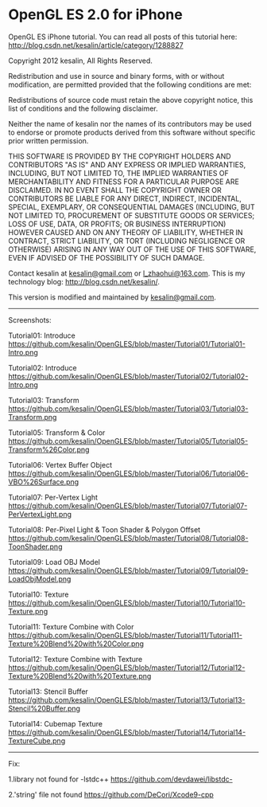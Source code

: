 OpenGL ES 2.0 for iPhone
======================================================================

OpenGL ES iPhone tutorial.
You can read all posts of this tutorial here:
http://blog.csdn.net/kesalin/article/category/1288827

Copyright 2012 kesalin, All Rights Reserved.

Redistribution and use in source and binary forms, with or without 
modification, are permitted provided that the following conditions are met:

Redistributions of source code must retain the above copyright notice, this 
list of conditions and the following disclaimer.

Neither the name of kesalin nor the names of its contributors may be 
used to endorse or promote products derived from this software without 
specific prior written permission.

THIS SOFTWARE IS PROVIDED BY THE COPYRIGHT HOLDERS AND CONTRIBUTORS "AS IS" 
AND ANY EXPRESS OR IMPLIED WARRANTIES, INCLUDING, BUT NOT LIMITED TO, THE 
IMPLIED WARRANTIES OF MERCHANTABILITY AND FITNESS FOR A PARTICULAR PURPOSE 
ARE DISCLAIMED. IN NO EVENT SHALL THE COPYRIGHT OWNER OR CONTRIBUTORS BE 
LIABLE FOR ANY DIRECT, INDIRECT, INCIDENTAL, SPECIAL, EXEMPLARY, OR 
CONSEQUENTIAL DAMAGES (INCLUDING, BUT NOT LIMITED TO, PROCUREMENT OF 
SUBSTITUTE GOODS OR SERVICES; LOSS OF USE, DATA, OR PROFITS; OR BUSINESS 
INTERRUPTION) HOWEVER CAUSED AND ON ANY THEORY OF LIABILITY, WHETHER IN 
CONTRACT, STRICT LIABILITY, OR TORT (INCLUDING NEGLIGENCE OR OTHERWISE) 
ARISING IN ANY WAY OUT OF THE USE OF THIS SOFTWARE, EVEN IF ADVISED OF 
THE POSSIBILITY OF SUCH DAMAGE.

Contact kesalin at kesalin@gmail.com or l_zhaohui@163.com.
This is my technology blog: http://blog.csdn.net/kesalin/.

This version is modified and maintained by kesalin@gmail.com.

-----------------------------------------------------------------------
Screenshots:

Tutorial01: Introduce
https://github.com/kesalin/OpenGLES/blob/master/Tutorial01/Tutorial01-Intro.png

Tutorial02: Introduce
https://github.com/kesalin/OpenGLES/blob/master/Tutorial02/Tutorial02-Intro.png

Tutorial03: Transform
https://github.com/kesalin/OpenGLES/blob/master/Tutorial03/Tutorial03-Transform.png

Tutorial05: Transform & Color
https://github.com/kesalin/OpenGLES/blob/master/Tutorial05/Tutorial05-Transform%26Color.png

Tutorial06: Vertex Buffer Object
https://github.com/kesalin/OpenGLES/blob/master/Tutorial06/Tutorial06-VBO%26Surface.png

Tutorial07: Per-Vertex Light
https://github.com/kesalin/OpenGLES/blob/master/Tutorial07/Tutorial07-PerVertexLight.png

Tutorial08: Per-Pixel Light & Toon Shader & Polygon Offset
https://github.com/kesalin/OpenGLES/blob/master/Tutorial08/Tutorial08-ToonShader.png

Tutorial09: Load OBJ Model
https://github.com/kesalin/OpenGLES/blob/master/Tutorial09/Tutorial09-LoadObjModel.png

Tutorial10: Texture
https://github.com/kesalin/OpenGLES/blob/master/Tutorial10/Tutorial10-Texture.png

Tutorial11: Texture Combine with Color
https://github.com/kesalin/OpenGLES/blob/master/Tutorial11/Tutorial11-Texture%20Blend%20with%20Color.png

Tutorial12: Texture Combine with Texture
https://github.com/kesalin/OpenGLES/blob/master/Tutorial12/Tutorial12-Texture%20Blend%20with%20Texture.png

Tutorial13: Stencil Buffer
https://github.com/kesalin/OpenGLES/blob/master/Tutorial13/Tutorial13-Stencil%20Buffer.png

Tutorial14: Cubemap Texture
https://github.com/kesalin/OpenGLES/blob/master/Tutorial14/Tutorial14-TextureCube.png

-------------------------------------------------------------------------
Fix:

1.library not found for -lstdc++
https://github.com/devdawei/libstdc-

2.'string' file not found
https://github.com/DeCori/Xcode9-cpp
